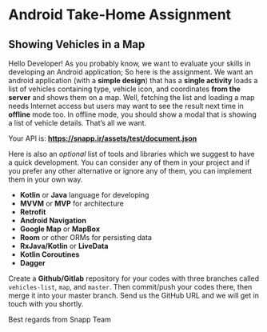 # Android Take-Home Assignment

## Showing Vehicles in a Map

Hello Developer! As you probably know, we want to evaluate your skills in developing an Android application; So here is the assignment. We want an android application (with a **simple design**) that has a **single activity** loads a list of vehicles containing type, vehicle icon, and coordinates **from the server** and shows them on a map. Well, fetching the list and loading a map needs Internet access but users may want to see the result next time in **offline** mode too. In offline mode, you should show a modal that is showing a list of vehicle details. That’s all we want.

Your API is: **https://snapp.ir/assets/test/document.json**

Here is also an *optional* list of tools and libraries which we suggest to have a quick development. You can consider any of them in your project and if you prefer any other alternative or ignore any of them, you can implement them in your own way.

- **Kotlin** or **Java** language for developing
- **MVVM** or **MVP** for architecture
- **Retrofit**
- **Android Navigation**
- **Google Map** or **MapBox**
- **Room** or other ORMs for persisting data
- **RxJava/Kotlin** or **LiveData**
- **Kotlin Coroutines**
- **Dagger**

Create a **Github/Gitlab** repository for your codes with three branches called `vehicles-list`, `map`, and `master`. Then commit/push your codes there, then merge it into your master branch. Send us the GitHub URL and we will get in touch with you shortly.

Best regards from Snapp Team

